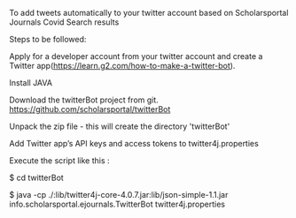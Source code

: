 To add tweets automatically to your twitter account based on Scholarsportal Journals Covid Search results

Steps to be followed:

  Apply for a developer account from your twitter account and create a Twitter app(https://learn.g2.com/how-to-make-a-twitter-bot).

  Install JAVA

  Download the twitterBot project from git.  https://github.com/scholarsportal/twitterBot

  Unpack the zip file - this will create the directory 'twitterBot'

  Add Twitter app’s API keys and access tokens to twitter4j.properties

  Execute the script like this :

$ cd twitterBot

$ java -cp ./:lib/twitter4j-core-4.0.7.jar:lib/json-simple-1.1.jar info.scholarsportal.ejournals.TwitterBot twitter4j.properties
